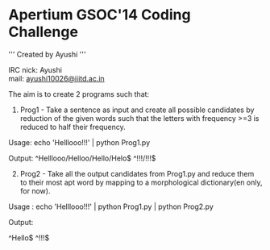 Apertium
GSOC'14
Coding Challenge 
=========================
'''
Created by Ayushi
'''

IRC nick: Ayushi <br>
mail: ayushi10026@iiitd.ac.in

The aim is to create 2 programs such that: 

1. Prog1 - Take a sentence as input and create all possible candidates by reduction of the given words such that the letters with frequency >=3 is reduced to half their frequency.

Usage: echo 'Helllooo!!!' | python Prog1.py

Output: 
^Helllooo/Helloo/Hello/Helo$
^!!!/!!!$

2. Prog2 - Take all the output candidates from Prog1.py and reduce them to their most apt word by mapping to a morphological dictionary(en only, for now). 

Usage : echo 'Helllooo!!!' | python Prog1.py | python Prog2.py

Output: 
 
^Hello$
^!!!$
